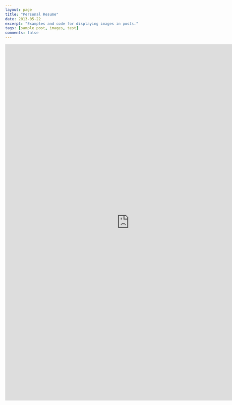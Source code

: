 ```yaml
---
layout: page
title: "Personal Resume"
date: 2013-05-22
excerpt: "Examples and code for displaying images in posts."
tags: [sample post, images, test]
comments: false
---
```

<embed width="800" height="1150" src="https://aiologybay.github.io/assets/pdf/PersonalResume_LiQiu.pdf">
